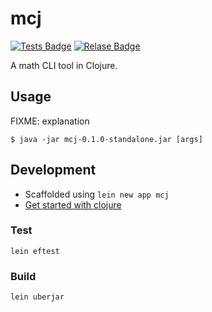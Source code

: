 # mcj

[![Tests Badge](https://github.com/mebble/mcj/actions/workflows/tests.yml/badge.svg)](https://github.com/mebble/mcj/actions/workflows/tests.yml)
[![Relase Badge](https://github.com/mebble/mcj/actions/workflows/release.yml/badge.svg)](https://github.com/mebble/mcj/actions/workflows/release.yml)

A math CLI tool in Clojure.

## Usage

FIXME: explanation

    $ java -jar mcj-0.1.0-standalone.jar [args]

## Development

- Scaffolded using `lein new app mcj`
- [Get started with clojure](https://www.braveclojure.com/getting-started/)

### Test

```
lein eftest
```

### Build

```
lein uberjar
```

